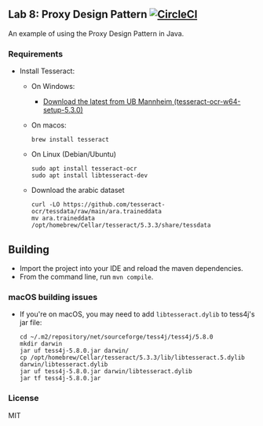 
## Lab 8: Proxy Design Pattern [![CircleCI](https://dl.circleci.com/status-badge/img/gh/1939123/Lab8/tree/main.svg?style=svg)](https://dl.circleci.com/status-badge/redirect/gh/1939123/Lab8/tree/main)
An example of using the Proxy Design Pattern in Java.

### Requirements

- Install Tesseract:
  - On Windows: 
    - [Download the latest from UB Mannheim (tesseract-ocr-w64-setup-5.3.0)](https://digi.bib.uni-mannheim.de/tesseract/tesseract-ocr-w64-setup-5.3.0.20221222.exe)
  - On macos:
    ```shell
    brew install tesseract
    ```
  - On Linux (Debian/Ubuntu)
    ```shell
    sudo apt install tesseract-ocr
    sudo apt install libtesseract-dev
    ```
    
  - Download the arabic dataset
    ```shell
    curl -LO https://github.com/tesseract-ocr/tessdata/raw/main/ara.traineddata
    mv ara.traineddata /opt/homebrew/Cellar/tesseract/5.3.3/share/tessdata
    ``` 
    
## Building

- Import the project into your IDE and reload the maven dependencies.
- From the command line, run `mvn compile`.

### macOS building issues
- If you're on macOS, you may need to add `libtesseract.dylib` to tess4j's jar file:
  ```shell
  cd ~/.m2/repository/net/sourceforge/tess4j/tess4j/5.8.0
  mkdir darwin
  jar uf tess4j-5.8.0.jar darwin/
  cp /opt/homebrew/Cellar/tesseract/5.3.3/lib/libtesseract.5.dylib darwin/libtesseract.dylib
  jar uf tess4j-5.8.0.jar darwin/libtesseract.dylib 
  jar tf tess4j-5.8.0.jar
  ```

### License
MIT

